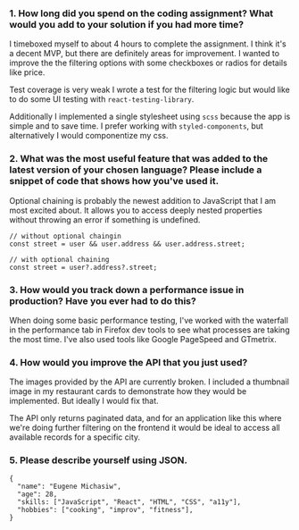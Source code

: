 ### 1. How long did you spend on the coding assignment? What would you add to your solution if you had more time?

I timeboxed myself to about 4 hours to complete the assignment. I think it's a decent MVP, but there are definitely areas for improvement. I wanted to improve the the filtering options with some checkboxes or radios for details like price.

Test coverage is very weak I wrote a test for the filtering logic but would like to do some UI testing with `react-testing-library`.

Additionally I implemented a single stylesheet using `scss` because the app is simple and to save time. I prefer working with `styled-components`, but alternatively I would componentize my css.

### 2. What was the most useful feature that was added to the latest version of your chosen language? Please include a snippet of code that shows how you've used it.

Optional chaining is probably the newest addition to JavaScript that I am most excited about. It allows you to access deeply nested properties without throwing an error if something is undefined.

```
// without optional chaingin
const street = user && user.address && user.address.street;

// with optional chaining
const street = user?.address?.street;
```

### 3. How would you track down a performance issue in production? Have you ever had to do this?

When doing some basic performance testing, I've worked with the waterfall in the performance tab in Firefox dev tools to see what processes are taking the most time. I've also used tools like Google PageSpeed and GTmetrix.

### 4. How would you improve the API that you just used?

The images provided by the API are currently broken. I included a thumbnail image in my restaurant cards to demonstrate how they would be implemented. But ideally I would fix that.

The API only returns paginated data, and for an application like this where we're doing further filtering on the frontend it would be ideal to access all available records for a specific city.

### 5. Please describe yourself using JSON.

```
{
  "name": "Eugene Michasiw",
  "age": 28,
  "skills: ["JavaScript", "React", "HTML", "CSS", "a11y"],
  "hobbies": ["cooking", "improv", "fitness"],
}
```
